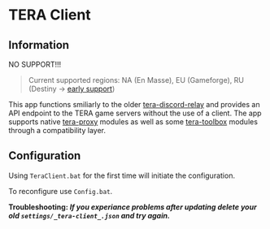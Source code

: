 # TERA Client

## Information
NO SUPPORT!!!

> Current supported regions: NA (En Masse), EU (Gameforge), RU (Destiny -> [early support](https://github.com/Kloct/tera-auth-ticket))

This app functions smiliarly to the older [tera-discord-relay](https://github.com/meishuu/tera-discord-relay) and provides an API endpoint to the TERA game servers without the use of a client. The app supports native [tera-proxy](https://github.com/tera-proxy/tera-proxy) modules as well as some [tera-toolbox](https://github.com/tera-toolbox/tera-toolbox) modules through a compatibility layer.

## Configuration

Using `TeraClient.bat` for the first time will initiate the configuration.

To reconfigure use `Config.bat`.

**Troubleshooting: *If you experiance problems after updating delete your old `settings/_tera-client_.json` and try again.***

